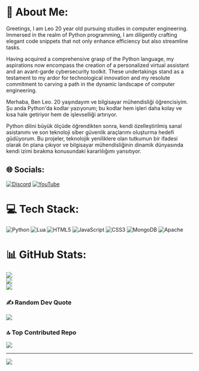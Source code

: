 # 💫 About Me:
Greetings, I am Leo 20 year old pursuing studies in computer engineering. Immersed in the realm of Python programming, I am diligently crafting elegant code snippets that not only enhance efficiency but also streamline tasks.

Having acquired a comprehensive grasp of the Python language, my aspirations now encompass the creation of a personalized virtual assistant and an avant-garde cybersecurity toolkit. These undertakings stand as a testament to my ardor for technological innovation and my resolute commitment to carving a path in the dynamic landscape of computer engineering.

Merhaba, Ben Leo. 20 yaşındayım ve bilgisayar mühendisliği öğrencisiyim. Şu anda Python'da kodlar yazıyorum; bu kodlar hem işleri daha kolay ve kısa hale getiriyor hem de işlevselliği artırıyor.

Python dilini büyük ölçüde öğrendikten sonra, kendi özelleştirilmiş sanal asistanımı ve son teknoloji siber güvenlik araçlarımı oluşturma hedefi güdüyorum. Bu projeler, teknolojik yeniliklere olan tutkumun bir ifadesi olarak ön plana çıkıyor ve bilgisayar mühendisliğinin dinamik dünyasında kendi izimi bırakma konusundaki kararlılığımı yansıtıyor.


## 🌐 Socials:
[![Discord](https://img.shields.io/badge/Discord-%237289DA.svg?logo=discord&logoColor=white)](https://discord.gg/TNNV6e8xdy) [![YouTube](https://img.shields.io/badge/YouTube-%23FF0000.svg?logo=YouTube&logoColor=white)](https://youtube.com/@Leo4Code)


# 💻 Tech Stack:
![Python](https://img.shields.io/badge/python-3670A0?style=for-the-badge&logo=python&logoColor=ffdd54) ![Lua](https://img.shields.io/badge/lua-%232C2D72.svg?style=for-the-badge&logo=lua&logoColor=white) ![HTML5](https://img.shields.io/badge/html5-%23E34F26.svg?style=for-the-badge&logo=html5&logoColor=white) ![JavaScript](https://img.shields.io/badge/javascript-%23323330.svg?style=for-the-badge&logo=javascript&logoColor=%23F7DF1E) ![CSS3](https://img.shields.io/badge/css3-%231572B6.svg?style=for-the-badge&logo=css3&logoColor=white) ![MongoDB](https://img.shields.io/badge/MongoDB-%234ea94b.svg?style=for-the-badge&logo=mongodb&logoColor=white) ![Apache](https://img.shields.io/badge/apache-%23D42029.svg?style=for-the-badge&logo=apache&logoColor=white)
# 📊 GitHub Stats:
![](https://github-readme-stats.vercel.app/api?username=Leo4Bey&theme=dark&hide_border=false&include_all_commits=true&count_private=false)<br/>
![](https://github-readme-streak-stats.herokuapp.com/?user=Leo4Bey&theme=dark&hide_border=false)<br/>
![](https://github-readme-stats.vercel.app/api/top-langs/?username=Leo4Bey&theme=dark&hide_border=false&include_all_commits=true&count_private=false&layout=compact)

### ✍️ Random Dev Quote
![](https://quotes-github-readme.vercel.app/api?type=horizontal&theme=radical)

### 🔝 Top Contributed Repo
![](https://github-contributor-stats.vercel.app/api?username=Leo4Bey&limit=5&theme=dark&combine_all_yearly_contributions=true)

---
[![](https://visitcount.itsvg.in/api?id=Leo4Bey&icon=0&color=1)](https://visitcount.itsvg.in)

<!-- Proudly created with GPRM ( https://gprm.itsvg.in ) -->
